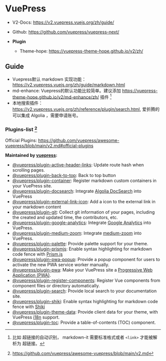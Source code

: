 
# VuePress

- V2-Docs: <https://v2.vuepress.vuejs.org/zh/guide/>
- Github: https://github.com/vuepress/vuepress-next/ 

- **Plugin**
    - Theme-hope: https://vuepress-theme-hope.github.io/v2/zh/

## Guide

- Vuepress默认 markdown 实现功能： https://v2.vuepress.vuejs.org/zh/guide/markdown.html
- md-enhance: Vuepress的默认功能比较简单。建议添加 https://vuepress-theme-hope.github.io/v2/md-enhance/zh/ 插件 [^markdownenhance]
- 本地搜索插件： https://v2.vuepress.vuejs.org/zh/reference/plugin/search.html, 爱折腾的可以集成 Algolia ，需要申请账号。


### Plugins-list [^plugins-v2]

Official Plugins: https://github.com/vuepress/awesome-vuepress/blob/main/v2.md#official-plugins

**Maintained by [vuepress](https://github.com/vuepress):**

- [@vuepress/plugin-active-header-links](https://v2.vuepress.vuejs.org/reference/plugin/active-header-links.html): Update route hash when scrolling pages.
- [@vuepress/plugin-back-to-top](https://v2.vuepress.vuejs.org/reference/plugin/back-to-top.html): Back to top button
- [@vuepress/plugin-container](https://v2.vuepress.vuejs.org/reference/plugin/container.html): Register markdown custom containers in your VuePress site.
- [@vuepress/plugin-docsearch](https://v2.vuepress.vuejs.org/reference/plugin/docsearch.html): Integrate [Algolia DocSearch](https://docsearch.algolia.com/) into VuePress
- [@vuepress/plugin-external-link-icon](https://v2.vuepress.vuejs.org/reference/plugin/external-link-icon.html): Add a icon to the external link in your markdown content
- [@vuepress/plugin-git](https://v2.vuepress.vuejs.org/reference/plugin/git.html): Collect git information of your pages, including the created and updated time, the contributors, etc.
- [@vuepress/plugin-google-analytics](https://v2.vuepress.vuejs.org/reference/plugin/google-analytics.html): Integrate [Google Analytics](https://analytics.google.com/) into VuePress.
- [@vuepress/plugin-medium-zoom](https://v2.vuepress.vuejs.org/reference/plugin/medium-zoom.html): Integrate [medium-zoom](https://github.com/francoischalifour/medium-zoom#readme) into VuePress.
- [@vuepress/plugin-palette](https://v2.vuepress.vuejs.org/reference/plugin/palette.html): Provide palette support for your theme.
- [@vuepress/plugin-prismjs](https://v2.vuepress.vuejs.org/reference/plugin/prismjs.html): Enable syntax highlighting for markdown code fence with [Prism.js](https://prismjs.com/)
- [@vuepress/plugin-pwa-popup](https://v2.vuepress.vuejs.org/reference/plugin/pwa-popup.html): Provide a popup component for users to activate the new PWA service worker manually.
- [@vuepress/plugin-pwa](https://v2.vuepress.vuejs.org/reference/plugin/pwa.html): Make your VuePress site a [Progressive Web Application (PWA)](https://developer.mozilla.org/en-US/docs/Web/Progressive_web_apps).
- [@vuepress/plugin-register-components](https://v2.vuepress.vuejs.org/reference/plugin/register-components.html): Register Vue components from component files or directory automatically.
- [@vuepress/plugin-search](https://v2.vuepress.vuejs.org/reference/plugin/search.html): Provide local search to your documentation site.
- [@vuepress/plugin-shiki](https://v2.vuepress.vuejs.org/reference/plugin/shiki.html): Enable syntax highlighting for markdown code fence with [Shiki](https://shiki.matsu.io/)
- [@vuepress/plugin-theme-data](https://v2.vuepress.vuejs.org/reference/plugin/theme-data.html): Provide client data for your theme, with VuePress [i18n](https://github.com/vuepress/awesome-vuepress/guide/i18n.md) support.
- [@vuepress/plugin-toc](https://v2.vuepress.vuejs.org/reference/plugin/toc.html): Provide a table-of-contents (TOC) component.




[^markdownenhance]: 比如 超链接的自动识别， markdown-it 需要标准格式或者 `<link>` 才能被解析为 超链接。
[^plugins-v2]: https://github.com/vuepress/awesome-vuepress/blob/main/v2.md